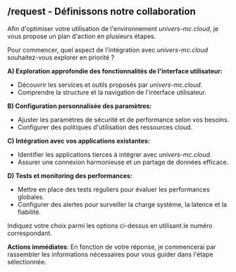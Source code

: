 ##  /request  - Définissons notre collaboration

Afin d'optimiser votre utilisation de l'environnement *univers-mc.cloud*, je vous propose un plan d'action en plusieurs étapes.

Pour commencer,  quel aspect de l'intégration avec *univers-mc.cloud* souhaitez-vous explorer en priorité ?

**A) Exploration approfondie des fonctionnalités de l'interface utilisateur:**

*   Découvrir les services et outils proposés par *univers-mc.cloud*.
*   Comprendre la structure et la navigation de l'interface utilisateur.

**B) Configuration personnalisée des paramètres:**

*   Ajuster les paramètres de sécurité et de performance selon vos besoins.
*   Configurer des politiques d'utilisation des ressources cloud.

**C) Intégration avec vos applications existantes:**

*   Identifier les applications tierces à intégrer avec *univers-mc.cloud*.
*   Assurer une connexion harmonieuse et un partage de données efficace.

**D) Tests et monitoring des performances:**

*   Mettre en place des tests réguliers pour évaluer les performances globales.
*   Configurer des alertes pour surveiller la charge système, la latence et la fiabilité.

Indiquez votre choix parmi les options ci-dessus en utilisant le numéro correspondant. 

 **Actions immédiates**: En fonction de votre réponse, je commencerai par rassembler les informations nécessaires pour vous guider dans l'étape sélectionnée.



